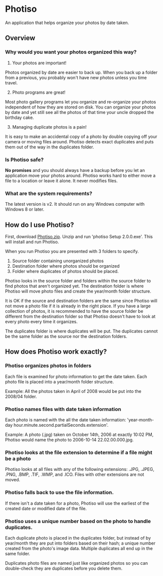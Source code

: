 # Photiso
An application that helps organize your photos by date taken.

## Overview

### Why would you want your photos organized this way?

1. Your photos are important! 

Photos organized by date are easier to back up. When you back up a folder from a previous, you probably won't have new photos unless you time travel.

2. Photo programs are great!

Most photo gallery programs let you organize and re-organize your photos independent of how they are stored on disk.  You can organize your photos by date and yet still see all the photos of that time your uncle dropped the birthday cake.

3. Managing duplicate photos is a pain!

It is easy to make an accidental copy of a photo by double copying off your camera or moving files around.  Photiso detects exact duplicates and puts them out of the way in the duplicates folder. 

### Is Photiso safe?

**No promises** and you should always have a backup before you let an application move your photos around. Photiso works hard to either move a file to a location or leave it alone. It never modifies files.

### What are the system requirements?

The latest version is v2.  It should run on any Windows computer with Windows 8 or later.

## How do I use Photiso?

First, download [Photiso.zip](https://geoffcox.github.io/downloads/photiso2.zip).  Unzip and run 'photiso Setup 2.0.0.exe'.  This will install and run Photiso.

When you run Photiso you are presented with 3 folders to specify.

1. Source folder containing unorganized photos
2. Destination folder where photos should be organized
3. Folder where duplicates of photos should be placed.

Photiso looks in the source folder and folders within the source folder to find photos that aren't organized yet. The destination folder is where Photiso will move photo files and create the year/month folder structure.  

It is OK if the source and destination folders are the same since Photiso will not move a photo file if it is already in the right place.  If you have a large collection of photos, it is recommended to have the source folder be different from the destination folder so that Photiso doesn't have to look at every photo every time it organizes.

The duplicates folder is where duplicates will be put. The duplicates cannot be the same folder as the source nor the destination folders. 

## How does Photiso work exactly?

### Photiso organizes photos in folders
Each file is examined for photo information to get the date taken. Each photo file is placed into a year/month folder structure.  

Example: All the photos taken in April of 2008 would be put into the 2008/04 folder.

### Photiso names files with date taken information
Each photo is named with the all the date taken information: 'year-month-day hour.minute.second.partialSeconds.extension'.

Example: A photo (.jpg) taken on October 14th, 2006 at exactly 10:02 PM, Photiso would name the photo to 2006-10-14 22.02.00.000.jpg.

### Photiso looks at the file extension to determine if a file might be a photo
Photiso looks at all files with any of the following extensions: .JPG, .JPEG, .PNG, .BMP, .TIF, .WMP, and .ICO. Files with other extensions are not moved.

### Photiso falls back to use the file information.
If there isn't a date taken for a photo, Photiso will use the earliest of the created date or modified date of the file.

### Photiso uses a unique number based on the photo to handle duplicates.
Each duplicate photo is placed in the duplicates folder, but instead of by year/month they are put into folders based on their hash; a unique number created from the photo's image data.  Multiple duplicates all end up in the same folder.

Duplicates photo files are named just like organized photos so you can double-check they are duplicates before you delete them.
